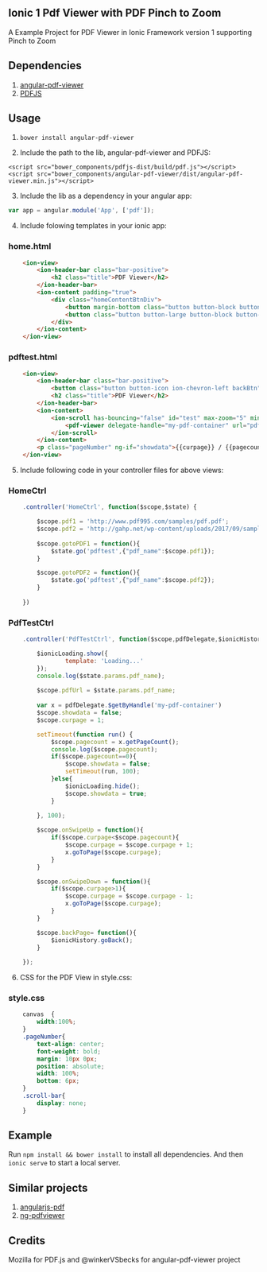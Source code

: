 ## Ionic 1 Pdf Viewer with PDF Pinch to Zoom

A Example Project for PDF Viewer in Ionic Framework version 1 supporting Pinch to Zoom

## Dependencies

1. [angular-pdf-viewer](https://github.com/winkerVSbecks/angular-pdf-viewer)
1. [PDFJS](http://mozilla.github.io/pdf.js/)


## Usage

1. `bower install angular-pdf-viewer`

2. Include the path to the lib, angular-pdf-viewer and PDFJS:

```
<script src="bower_components/pdfjs-dist/build/pdf.js"></script>
<script src="bower_components/angular-pdf-viewer/dist/angular-pdf-viewer.min.js"></script>
```

3. Include the lib as a dependency in your angular app:

``` js
var app = angular.module('App', ['pdf']);
```


4. Include folowing templates in your ionic app:

### home.html
```html
    <ion-view>
        <ion-header-bar class="bar-positive">
            <h2 class="title">PDF Viewer</h2>
        </ion-header-bar>
        <ion-content padding="true">
            <div class="homeContentBtnDiv">
                <button margin-bottom class="button button-block button-large button-positive" ng-click="gotoPDF1()">PDF 1</button>
                <button class="button button-large button-block button-positive" ng-click="gotoPDF2()">PDF 2</button>
            </div>
        </ion-content>
    </ion-view>
```
### pdftest.html

``` html
    <ion-view>
        <ion-header-bar class="bar-positive">
            <button class="button button-icon ion-chevron-left backBtn" ng-click="backPage()"></button>
            <h2 class="title">PDF Viewer</h2>
        </ion-header-bar>
        <ion-content>
            <ion-scroll has-bouncing="false" id="test" max-zoom="5" min-zoom="1" scroll=false; overflow-scroll="false" zooming="true" direction="xy" style="width: 100%;" on-swipe-up="onSwipeUp()" on-swipe-down="onSwipeDown()">   
                <pdf-viewer delegate-handle="my-pdf-container" url="pdfUrl" scale="2" ></pdf-viewer>
            </ion-scroll>        
        </ion-content>
        <p class="pageNumber" ng-if="showdata">{{curpage}} / {{pagecount}}</p>
    </ion-view>
```

5. Include following code in your controller files for above views:

### HomeCtrl

```js
    .controller('HomeCtrl', function($scope,$state) {

        $scope.pdf1 = 'http://www.pdf995.com/samples/pdf.pdf';
        $scope.pdf2 = 'http://gahp.net/wp-content/uploads/2017/09/sample.pdf';
        
        $scope.gotoPDF1 = function(){
            $state.go('pdftest',{"pdf_name":$scope.pdf1});
        }

        $scope.gotoPDF2 = function(){
            $state.go('pdftest',{"pdf_name":$scope.pdf2});
        }
        
    })
```

### PdfTestCtrl

```js
    .controller('PdfTestCtrl', function($scope,pdfDelegate,$ionicHistory,$timeout,$ionicLoading,$state) {

        $ionicLoading.show({
                template: 'Loading...'
        });
        console.log($state.params.pdf_name);
        
        $scope.pdfUrl = $state.params.pdf_name;
        
        var x = pdfDelegate.$getByHandle('my-pdf-container')
        $scope.showdata = false;
        $scope.curpage = 1;

        setTimeout(function run() {
            $scope.pagecount = x.getPageCount();
            console.log($scope.pagecount);
            if($scope.pagecount==0){
                $scope.showdata = false;
                setTimeout(run, 100);
            }else{
                $ionicLoading.hide();
                $scope.showdata = true;
            }
        
        }, 100);

        $scope.onSwipeUp = function(){
            if($scope.curpage<$scope.pagecount){
                $scope.curpage = $scope.curpage + 1;
                x.goToPage($scope.curpage);
            }
        }

        $scope.onSwipeDown = function(){
            if($scope.curpage>1){
                $scope.curpage = $scope.curpage - 1;
                x.goToPage($scope.curpage);
            }
        }

        $scope.backPage= function(){
            $ionicHistory.goBack();
        }
        
    });
```

6. CSS for the PDF View in style.css:

### style.css

```css
    canvas  {
        width:100%;
    }
    .pageNumber{
        text-align: center;
        font-weight: bold;
        margin: 10px 0px;
        position: absolute;
        width: 100%;
        bottom: 6px;
    }
    .scroll-bar{
        display: none;
    }
```


## Example

Run `npm install && bower install` to install all dependencies. And then `ionic serve` to start a local server. 


## Similar projects

1. [angularjs-pdf](https://github.com/sayanee/angularjs-pdf)
2. [ng-pdfviewer](https://github.com/akrennmair/ng-pdfviewer)


## Credits

Mozilla for PDF.js and @winkerVSbecks for angular-pdf-viewer project
